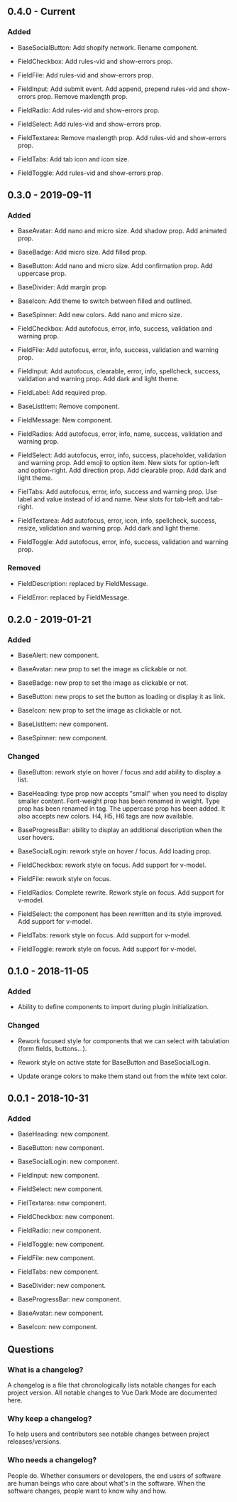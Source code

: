 ## 0.4.0 - Current

### Added

- BaseSocialButton: Add shopify network. Rename component.

- FieldCheckbox: Add rules-vid and show-errors prop.

- FieldFile: Add rules-vid and show-errors prop.

- FieldInput: Add submit event. Add append, prepend rules-vid and show-errors prop. Remove maxlength prop.

- FieldRadio: Add rules-vid and show-errors prop.

- FieldSelect: Add rules-vid and show-errors prop.

- FieldTextarea: Remove maxlength prop. Add rules-vid and show-errors prop.

- FieldTabs: Add tab icon and icon size.

- FieldToggle: Add rules-vid and show-errors prop.

## 0.3.0 - 2019-09-11

### Added

- BaseAvatar: Add nano and micro size. Add shadow prop. Add animated prop.

- BaseBadge: Add micro size. Add filled prop.

- BaseButton: Add nano and micro size. Add confirmation prop. Add uppercase prop.

- BaseDivider: Add margin prop.

- BaseIcon: Add theme to switch between filled and outlined.

- BaseSpinner: Add new colors. Add nano and micro size.

- FieldCheckbox: Add autofocus, error, info, success, validation and warning prop.

- FieldFile: Add autofocus, error, info, success, validation and warning prop.

- FieldInput: Add autofocus, clearable, error, info, spellcheck, success, validation and warning prop. Add dark and light theme.

- FieldLabel: Add required prop.

- BaseListItem: Remove component.

- FieldMessage: New component.

- FieldRadios: Add autofocus, error, info, name, success, validation and warning prop.

- FieldSelect: Add autofocus, error, info, success, placeholder, validation and warning prop. Add emoji to option item. New slots for option-left and option-right. Add direction prop. Add clearable prop. Add dark and light theme.

- FielTabs: Add autofocus, error, info, success and warning prop. Use label and value instead of id and name. New slots for tab-left and tab-right.

- FieldTextarea: Add autofocus, error, icon, info, spellcheck, success, resize, validation and warning prop. Add dark and light theme.

- FieldToggle: Add autofocus, error, info, success, validation and warning prop.

### Removed

- FieldDescription: replaced by FieldMessage.

- FieldError: replaced by FieldMessage.

## 0.2.0 - 2019-01-21

### Added

- BaseAlert: new component.

- BaseAvatar: new prop to set the image as clickable or not.

- BaseBadge: new prop to set the image as clickable or not.

- BaseButton: new props to set the button as loading or display it as link.

- BaseIcon: new prop to set the image as clickable or not.

- BaseListItem: new component.

- BaseSpinner: new component.

### Changed

- BaseButton: rework style on hover / focus and add ability to display a list.

- BaseHeading: type prop now accepts "small" when you need to display smaller content. Font-weight prop has been renamed in weight. Type prop has been renamed in tag. The uppercase prop has been added. It also accepts new colors. H4, H5, H6 tags are now available.

- BaseProgressBar: ability to display an additional description when the user hovers.

- BaseSocialLogin: rework style on hover / focus. Add loading prop.

- FieldCheckbox: rework style on focus. Add support for v-model.

- FieldFile: rework style on focus.

- FieldRadios: Complete rewrite. Rework style on focus. Add support for v-model.

- FieldSelect: the component has been rewritten and its style improved. Add support for v-model.

- FieldTabs: rework style on focus. Add support for v-model.

- FieldToggle: rework style on focus. Add support for v-model.

## 0.1.0 - 2018-11-05

### Added

- Ability to define components to import during plugin initialization.

### Changed

- Rework focused style for components that we can select with tabulation (form fields, buttons...).

- Rework style on active state for BaseButton and BaseSocialLogin.

- Update orange colors to make them stand out from the white text color.

## 0.0.1 - 2018-10-31

### Added

- BaseHeading: new component.

- BaseButton: new component.

- BaseSocialLogin: new component.

- FieldInput: new component.

- FieldSelect: new component.

- FielTextarea: new component.

- FieldCheckbox: new component.

- FieldRadio: new component.

- FieldToggle: new component.

- FieldFile: new component.

- FieldTabs: new component.

- BaseDivider: new component.

- BaseProgressBar: new component.

- BaseAvatar: new component.

- BaseIcon: new component.

## Questions

### What is a changelog?

A changelog is a file that chronologically lists notable changes for each project version. All notable changes to Vue Dark Mode are documented here.

### Why keep a changelog?

To help users and contributors see notable changes between project releases/versions.

### Who needs a changelog?

People do. Whether consumers or developers, the end users of software are human beings who care about what's in the software. When the software changes, people want to know why and how.
